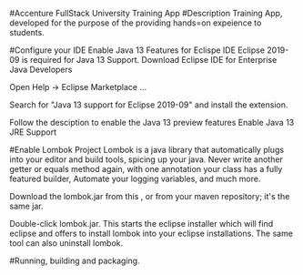 #Accenture FullStack University Training App
#Description
Training App, developed for the purpose of the providing hands=on expeience to students.

#Configure your IDE
Enable Java 13 Features for Eclispe IDE
Eclipse 2019-09 is required for Java 13 Support. Download Eclipse IDE for Enterprise Java Developers

Open Help -> Eclipse Marketplace ...

Search for "Java 13 support for Eclipse 2019-09" and install the extension.

Follow the desciption to enable the Java 13 preview features Enable Java 13 JRE Support

#Enable Lombok
Project Lombok is a java library that automatically plugs into your editor and build tools, spicing up your java. Never write another getter or equals method again, with one annotation your class has a fully featured builder, Automate your logging variables, and much more.

Download the lombok.jar from this , or from your maven repository; it's the same jar.

Double-click lombok.jar. This starts the eclipse installer which will find eclipse and offers to install lombok into your eclipse installations. The same tool can also uninstall lombok.

#Running, building and packaging.
